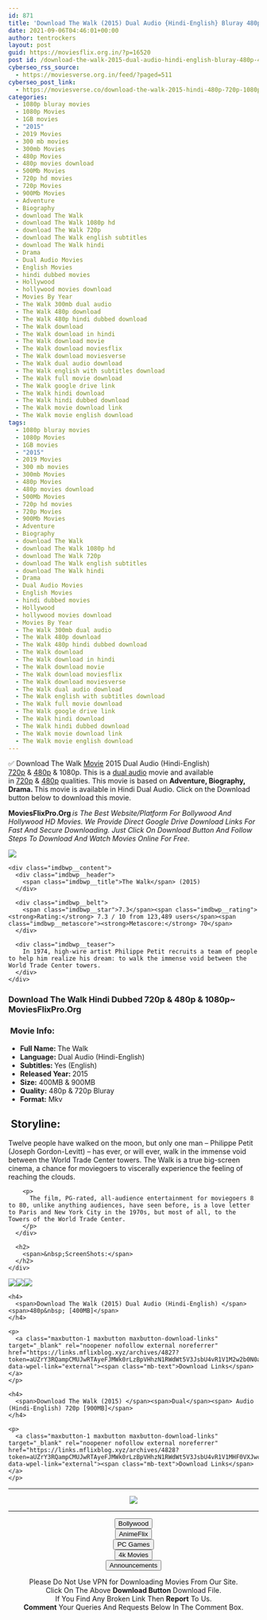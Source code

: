 ```yaml
---
id: 871
title: 'Download The Walk (2015) Dual Audio {Hindi-English} Bluray 480p [400MB] || 720p [900MB]'
date: 2021-09-06T04:46:01+00:00
author: tentrockers
layout: post
guid: https://moviesflix.org.in/?p=16520
post id: /download-the-walk-2015-dual-audio-hindi-english-bluray-480p-400mb-720p-900mb/
cyberseo_rss_source:
  - https://moviesverse.org.in/feed/?paged=511
cyberseo_post_link:
  - https://moviesverse.co/download-the-walk-2015-hindi-480p-720p-1080p/
categories:
  - 1080p bluray movies
  - 1080p Movies
  - 1GB movies
  - "2015"
  - 2019 Movies
  - 300 mb movies
  - 300mb Movies
  - 480p Movies
  - 480p movies download
  - 500Mb Movies
  - 720p hd movies
  - 720p Movies
  - 900Mb Movies
  - Adventure
  - Biography
  - download The Walk
  - download The Walk 1080p hd
  - download The Walk 720p
  - download The Walk english subtitles
  - download The Walk hindi
  - Drama
  - Dual Audio Movies
  - English Movies
  - hindi dubbed movies
  - Hollywood
  - hollywood movies download
  - Movies By Year
  - The Walk 300mb dual audio
  - The Walk 480p download
  - The Walk 480p hindi dubbed download
  - The Walk download
  - The Walk download in hindi
  - The Walk download movie
  - The Walk download moviesflix
  - The Walk download moviesverse
  - The Walk dual audio download
  - The Walk english with subtitles download
  - The Walk full movie download
  - The Walk google drive link
  - The Walk hindi download
  - The Walk hindi dubbed download
  - The Walk movie download link
  - The Walk movie english download
tags:
  - 1080p bluray movies
  - 1080p Movies
  - 1GB movies
  - "2015"
  - 2019 Movies
  - 300 mb movies
  - 300mb Movies
  - 480p Movies
  - 480p movies download
  - 500Mb Movies
  - 720p hd movies
  - 720p Movies
  - 900Mb Movies
  - Adventure
  - Biography
  - download The Walk
  - download The Walk 1080p hd
  - download The Walk 720p
  - download The Walk english subtitles
  - download The Walk hindi
  - Drama
  - Dual Audio Movies
  - English Movies
  - hindi dubbed movies
  - Hollywood
  - hollywood movies download
  - Movies By Year
  - The Walk 300mb dual audio
  - The Walk 480p download
  - The Walk 480p hindi dubbed download
  - The Walk download
  - The Walk download in hindi
  - The Walk download movie
  - The Walk download moviesflix
  - The Walk download moviesverse
  - The Walk dual audio download
  - The Walk english with subtitles download
  - The Walk full movie download
  - The Walk google drive link
  - The Walk hindi download
  - The Walk hindi dubbed download
  - The Walk movie download link
  - The Walk movie english download
---
```

<div class="thecontent clearfix">
  <p>
    ✅ Download The Walk <a href="https://moviesverse.co/category/movies/" data-wpel-link="internal">Movie</a> 2015 Dual Audio (Hindi-English) <a href="https://moviesverse.co/720p-movies/" data-wpel-link="internal">720p</a>&nbsp;&&nbsp;<a href="https://moviesverse.co/480p-movies/" data-wpel-link="internal">480p</a>&nbsp;& 1080p. This is&nbsp;a&nbsp;<a href="https://moviesverse.co/category/movies/hollywood/dual-audio-movies/" data-wpel-link="internal">dual audio</a>&nbsp;movie and available in&nbsp;<a href="https://moviesverse.co/720p-movies/" data-wpel-link="internal">720p</a>&nbsp;&&nbsp;<a href="https://moviesverse.co/480p-movies/" data-wpel-link="internal">480p</a> qualities. This movie is based on <strong>Adventure, Biography, Drama. </strong>This movie is available in Hindi Dual Audio. Click on the Download button below to download this movie.
  </p>
  
  <p>
    <strong><span>MoviesFlixPro.Org&nbsp;</span></strong><em>is The Best Website/Platform For Bollywood And Hollywood HD Movies. We Provide Direct Google Drive Download Links For Fast And Secure Downloading. Just Click On Download Button And Follow Steps To&nbsp;Download And Watch Movies Online For Free.</em>
  </p>
  
  <div class="imdbwp imdbwp--movie dark">
    <div class="imdbwp__thumb">
      <a class="imdbwp__link" target="_blank" title="The Walk" href="https://www.imdb.com/title/tt3488710/" rel="nofollow external noopener noreferrer" data-wpel-link="external"><img class="imdbwp__img" src="https://m.media-amazon.com/images/M/MV5BNTY4MzA4Mzc5Nl5BMl5BanBnXkFtZTgwNDIzMzk5NjE@._V1_SX300.jpg" /></a>
    </div>
    
    <div class="imdbwp__content">
      <div class="imdbwp__header">
        <span class="imdbwp__title">The Walk</span> (2015)
      </div>
      
      <div class="imdbwp__belt">
        <span class="imdbwp__star">7.3</span><span class="imdbwp__rating"><strong>Rating:</strong> 7.3 / 10 from 123,489 users</span><span class="imdbwp__metascore"><strong>Metascore:</strong> 70</span>
      </div>
      
      <div class="imdbwp__teaser">
        In 1974, high-wire artist Philippe Petit recruits a team of people to help him realize his dream: to walk the immense void between the World Trade Center towers.
      </div>
    </div>
  </div>
  
  <h3>
    <span>Download The Walk Hindi </span><span>Dubbed 720p & 480p & 1080p~ MoviesFlixPro.Org</span>
  </h3>
  
  <h3>
    <span>&nbsp;Movie Info:&nbsp;</span>
  </h3>
  
  <ul>
    <li>
      <strong>Full Name: </strong>The Walk
    </li>
    <li>
      <strong>Language:</strong>&nbsp;Dual Audio (Hindi-English)
    </li>
    <li>
      <strong>Subtitles:&nbsp;</strong>Yes (English)
    </li>
    <li>
      <strong>Released Year:&nbsp;</strong>2015
    </li>
    <li>
      <strong>Size:</strong> 400MB & 900MB
    </li>
    <li>
      <strong>Quality:</strong> 480p & 720p Bluray
    </li>
    <li>
      <strong>Format:</strong>&nbsp;Mkv
    </li>
  </ul>
  
  <h2>
    <span>&nbsp;Storyline:</span>
  </h2>
  
  <div class="inline canwrap">
    <div class="inline canwrap">
      <div class="summary_text">
        <p>
          Twelve people have walked on the moon, but only one man – Philippe Petit (Joseph Gordon-Levitt) – has ever, or will ever, walk in the immense void between the World Trade Center towers. The Walk is a true big-screen cinema, a chance for moviegoers to viscerally experience the feeling of reaching the clouds.
        </p>
        
        <p>
          The film, PG-rated, all-audience entertainment for moviegoers 8 to 80, unlike anything audiences, have seen before, is a love letter to Paris and New York City in the 1970s, but most of all, to the Towers of the World Trade Center.
        </p>
      </div>
      
      <h2>
        <span>&nbsp;ScreenShots:</span>
      </h2>
    </div>
  </div>
  
  <div class="inline canwrap">
    <p>
      <img class="aligncenter" src="https://i.imgur.com/rL7PuY5.png" /><img class="aligncenter" src="https://i.imgur.com/6wAYBcj.png" /><img class="aligncenter" src="https://i.imgur.com/sy22CDA.png" />
    </p>
    
    <h4>
      <span>Download The Walk (2015) Dual Audio (Hindi-English) </span><span>480p&nbsp; [400MB]</span>
    </h4>
    
    <p>
      <a class="maxbutton-1 maxbutton maxbutton-download-links" target="_blank" rel="noopener nofollow external noreferrer" href="https://links.mflixblog.xyz/archives/4827?token=aUZrY3RQampCMUJwRTAyeFJMWk0rLzBpVHhzN1RWdWt5V3JsbU4vR1V1M2w2b0N0aFRJcFVjRTE3STN3cHFWNA" data-wpel-link="external"><span class="mb-text">Download Links</span></a>
    </p>
    
    <h4>
      <span>Download The Walk (2015) </span><span>Dual</span><span> Audio (Hindi-English) 720p [900MB]</span>
    </h4>
    
    <p>
      <a class="maxbutton-1 maxbutton maxbutton-download-links" target="_blank" rel="noopener nofollow external noreferrer" href="https://links.mflixblog.xyz/archives/4828?token=aUZrY3RQampCMUJwRTAyeFJMWk0rLzBpVHhzN1RWdWt5V3JsbU4vR1V1MHF0VXJwckdtRlBlK29PbmVZTGhscQ" data-wpel-link="external"><span class="mb-text">Download Links</span></a>
    </p>
  </div>
</div>

<center>
  </p> 
  
  <hr />
  
  <p>
    <a href="http://gdrivepro.xyz/join.php" data-wpel-link="external" target="_blank" rel="nofollow external noopener noreferrer"><img src="https://i.imgur.com/FhMdWdW.png" /></a>
  </p>
  
  <hr />
  
  <p>
    <a href="https://dogemovies.xyz" target="_blank" data-wpel-link="external" rel="nofollow external noopener noreferrer"><button class="button button5">Bollywood</button></a><br /> <a href="https://animeflix.in" target="_blank" data-wpel-link="external" rel="nofollow external noopener noreferrer"><button class="button button5">AnimeFlix</button></a><br /> <a href="https://gamesflix.net/" target="_blank" data-wpel-link="external" rel="nofollow external noopener noreferrer"><button class="button button5">PC Games</button></a><br /> <a href="https://uhdmovies.in" target="_blank" data-wpel-link="external" rel="nofollow external noopener noreferrer"><button class="button button5">4k Movies</button></a><br /> <a href="https://moviesverse.co/announcements/" target="_blank" data-wpel-link="internal" rel="noopener"><button class="button button5">Announcements</button></a>
  </p>
  
  <div class="alert alert-danger">
    Please Do Not Use VPN for Downloading Movies From Our Site.
  </div>
  
  <div class="alert alert-success">
    Click On The Above <strong>Download Button</strong> Download File.
  </div>
  
  <div class="alert alert-warning">
    If You Find Any Broken Link Then <strong>Report</strong> To Us.
  </div>
  
  <div class="alert alert-info">
    <strong>Comment</strong> Your Queries And Requests Below In The Comment Box.
  </div>
  
  <p>
    </center>
  </p>